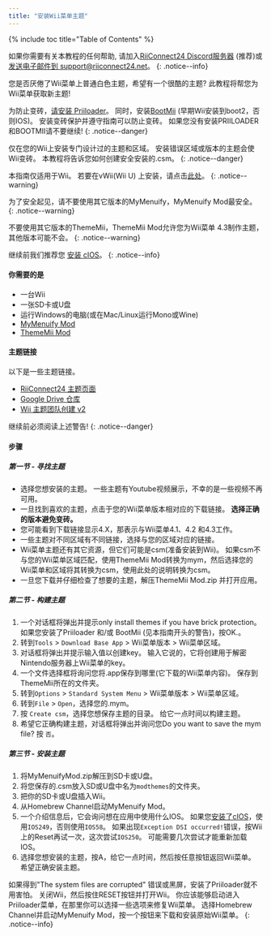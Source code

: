 ```yaml
---
title: "安装Wii菜单主题"
---
```


{% include toc title="Table of Contents" %}

如果你需要有关本教程的任何帮助, 请加入[RiiConnect24 Discord服务器](https://discord.gg/rc24) (推荐)或 [发送电子邮件到 support@riiconnect24.net](mailto:support@riiconnect24.net)。
{: .notice--info}

您是否厌倦了Wii菜单上普通白色主题，希望有一个很酷的主题? 此教程将帮您为Wii菜单获取新主题!

为防止变砖，[请安装 Priiloader](priiloader)。 同时，安装[BootMii](bootmii) (早期Wii安装到boot2，否则IOS)。 安装变砖保护并遵守指南可以防止变砖。 如果您没有安装PRIILOADER和BOOTMII请不要继续!
{: .notice--danger}

仅在您的Wii上安装专门设计过的主题和区域。 安装错误区域或版本的主题会使Wii变砖。 本教程将告诉您如何创建安全安装的.csm。
{: .notice--danger}

本指南仅适用于Wii。 若要在vWii(Wii U) 上安装，请点击[此处](themes-vwii)。
{: .notice--warning}

为了安全起见，请不要使用其它版本的MyMenuify，MyMenuify Mod最安全。
{: .notice--warning}

不要使用其它版本的ThemeMii，ThemeMii Mod允许您为Wii菜单 4.3制作主题，其他版本可能不会。
{: .notice--warning}

继续前我们推荐您 [安装 cIOS](cios)。
{: .notice--info}

#### 你需要的是

* 一台Wii
* 一张SD卡或U盘
* 运行Windows的电脑(或在Mac/Linux运行Mono或Wine)
* [MyMenuify Mod](https://hbb1.oscwii.org/hbb/MyMenuifyMod/MyMenuifyMod.zip)
* [ThemeMii Mod](/assets/files/New_ThemeMii_MOD.zip)

#### 主题链接

以下是一些主题链接。

* [RiiConnect24 主题页面](https://rc24.xyz/goodies/themes/)
* [Google Drive 仓库](https://drive.google.com/drive/folders/19tyeVQ--bJ0ZUTNg5yvAGvc3G4-euEpm?usp=sharing)
* [Wii 主题团队创建 v2](https://gbatemp.net/threads/wii-theme-team-creations-v2.336596/)

继续前必须阅读上述警告!
{: .notice--danger}

#### 步骤

##### 第一节 - 寻找主题

* 选择您想安装的主题。 一些主题有Youtube视频展示，不幸的是一些视频不再可用。
* 一旦找到喜欢的主题，点击于您的Wii菜单版本相对应的下载链接。 **选择正确的版本避免变砖。**
* 您可能看到下载链接显示4.X，那表示与Wii菜单4.1、4.2 和4.3工作。
* 一些主题对不同区域有不同链接，选择与您的区域对应的链接。
* Wii菜单主题还有其它资源，但它们可能是csm(准备安装到Wii)。 如果csm不与您的Wii菜单区域匹配，使用ThemeMii Mod转换为mym，然后选择您的Wii菜单和区域将其转换为csm，使用此处的说明转换为csm。
* 一旦您下载并仔细检查了想要的主题，解压ThemeMii Mod.zip 并打开应用。

##### 第二节 - 构建主题

1. 一个对话框将弹出并提示only install themes if you have brick protection。 如果您安装了Priiloader 和/或 BootMii (见本指南开头的警告)，按OK.。
2. 转到`Tools` > `Download Base App` > Wii菜单版本 > Wii菜单区域。
3. 对话框将弹出并提示输入值以创建key。 输入它说的，它将创建用于解密Nintendo服务器上Wii菜单的key。
4. 一个文件选择框将询问您将.app保存到哪里(它下载的Wii菜单内容)。 保存到ThemeMii所在的文件夹。
5. 转到`Options` > `Standard System Menu` > Wii菜单版本 > Wii菜单区域。
6. 转到`File` > `Open`，选择您的.mym。
7. 按 `Create csm`，选择您想保存主题的目录。 给它一点时间以构建主题。
8. 希望它正确构建主题，对话框将弹出并询问您Do you want to save the mym file? 按 `否`。

##### 第三节 - 安装主题

1. 将MyMenuifyMod.zip解压到SD卡或U盘。
2. 将您保存的.csm放入SD或U盘中名为`modthemes`的文件夹。
3. 把你的SD卡或U盘插入Wii。
4. 从Homebrew Channel启动MyMenuify Mod。
5. 一个介绍信息后，它会询问想在应用中使用什么IOS。 如果您[安装了cIOS](cios)，使用`IOS249`，否则使用`IOS58`。 如果出现`Exception DSI occurred!`错误，按Wii上的Reset再试一次，这次尝试`IOS250`。 可能需要几次尝试才能重新加载IOS。
6. 选择您想安装的主题，按A，给它一点时间，然后按任意按钮返回Wii菜单。 希望正确安装主题。

如果得到"The system files are corrupted" 错误或黑屏，安装了Priiloader就不用害怕。 关闭Wii，然后按住RESET按钮并打开Wii。 你应该能够启动进入Priiloader菜单，在那里你可以选择一些选项来修复Wii菜单。 选择Homebrew Channel并启动MyMenuify Mod，按一个按钮来下载和安装原始Wii菜单。
{: .notice--info}
